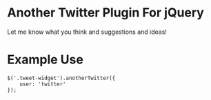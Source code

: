 Another Twitter Plugin For jQuery
===========================

Let me know what you think and suggestions and ideas!


Example Use
=========================

```
$('.tweet-widget').anotherTwitter({
	user: 'twitter'
});

```